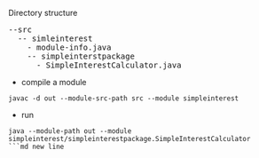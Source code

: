 Directory structure
<pre>
--src
  -- simleinterest
    - module-info.java
    -- simpleinterstpackage
      - SimpleInterestCalculator.java
</pre>

- compile a module
```
javac -d out --module-src-path src --module simpleinterest
```

- run
```
java --module-path out --module simpleinterest/simpleinterestpackage.SimpleInterestCalculator
```md new line
